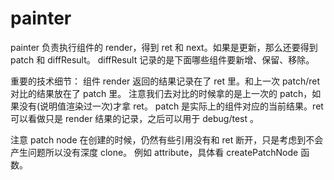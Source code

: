 # painter

painter 负责执行组件的 render，得到 ret 和 next。如果是更新，那么还要得到 patch 和 diffResult。
diffResult 记录的是下面哪些组件要新增、保留、移除。

重要的技术细节：
组件 render 返回的结果记录在了 ret 里。和上一次 patch/ret 对比的结果放在了 patch 里。
注意我们去对比的时候拿的是上一次的 patch，如果没有(说明值渲染过一次)才拿 ret。
patch 是实际上的组件对应的当前结果。ret 可以看做只是 render 结果的记录，之后可以用于 debug/test 。

注意 patch node 在创建的时候，仍然有些引用没有和 ret 断开，只是考虑到不会产生问题所以没有深度 clone。
例如 attribute，具体看 createPatchNode 函数。
